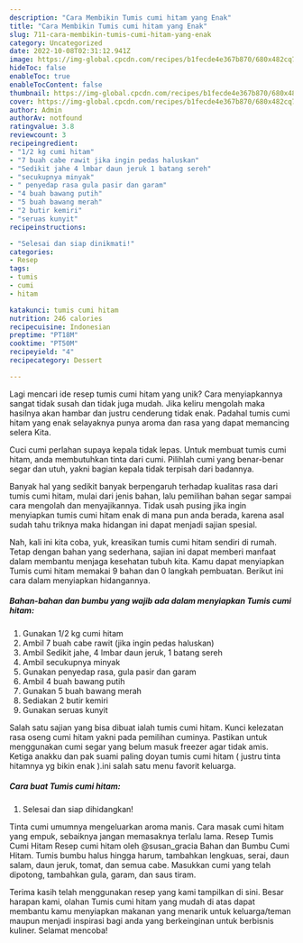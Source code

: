 ```yaml
---
description: "Cara Membikin Tumis cumi hitam yang Enak"
title: "Cara Membikin Tumis cumi hitam yang Enak"
slug: 711-cara-membikin-tumis-cumi-hitam-yang-enak
category: Uncategorized
date: 2022-10-08T02:31:12.941Z
image: https://img-global.cpcdn.com/recipes/b1fecde4e367b870/680x482cq70/tumis-cumi-hitam-foto-resep-utama.jpg
hideToc: false
enableToc: true
enableTocContent: false
thumbnail: https://img-global.cpcdn.com/recipes/b1fecde4e367b870/680x482cq70/tumis-cumi-hitam-foto-resep-utama.jpg
cover: https://img-global.cpcdn.com/recipes/b1fecde4e367b870/680x482cq70/tumis-cumi-hitam-foto-resep-utama.jpg
author: Admin
authorAv: notfound
ratingvalue: 3.8
reviewcount: 3
recipeingredient:
- "1/2 kg cumi hitam"
- "7 buah cabe rawit jika ingin pedas haluskan"
- "Sedikit jahe 4 lmbar daun jeruk 1 batang sereh"
- "secukupnya minyak"
- " penyedap rasa gula pasir dan garam"
- "4 buah bawang putih"
- "5 buah bawang merah"
- "2 butir kemiri"
- "seruas kunyit"
recipeinstructions:

- "Selesai dan siap dinikmati!"
categories:
- Resep
tags:
- tumis
- cumi
- hitam

katakunci: tumis cumi hitam 
nutrition: 246 calories
recipecuisine: Indonesian
preptime: "PT18M"
cooktime: "PT50M"
recipeyield: "4"
recipecategory: Dessert

---
```





Lagi mencari ide resep tumis cumi hitam yang unik? Cara menyiapkannya sangat tidak susah dan tidak juga mudah. Jika keliru mengolah maka hasilnya akan hambar dan justru cenderung tidak enak. Padahal tumis cumi hitam yang enak selayaknya punya aroma dan rasa yang dapat memancing selera Kita.





Cuci cumi perlahan supaya kepala tidak lepas. Untuk membuat tumis cumi hitam, anda membutuhkan tinta dari cumi. Pilihlah cumi yang benar-benar segar dan utuh, yakni bagian kepala tidak terpisah dari badannya.

Banyak hal yang sedikit banyak berpengaruh terhadap kualitas rasa dari tumis cumi hitam, mulai dari jenis bahan, lalu pemilihan bahan segar sampai cara mengolah dan menyajikannya. Tidak usah pusing jika ingin menyiapkan tumis cumi hitam enak di mana pun anda berada, karena asal sudah tahu triknya maka hidangan ini dapat menjadi sajian spesial.






Nah, kali ini kita coba, yuk, kreasikan tumis cumi hitam sendiri di rumah. Tetap dengan bahan yang sederhana, sajian ini dapat memberi manfaat dalam membantu menjaga kesehatan tubuh kita. Kamu dapat menyiapkan Tumis cumi hitam memakai 9 bahan dan 0 langkah pembuatan. Berikut ini cara dalam menyiapkan hidangannya.

<!--inarticleads1-->

##### Bahan-bahan dan bumbu yang wajib ada dalam menyiapkan Tumis cumi hitam:

1. Gunakan 1/2 kg cumi hitam
1. Ambil 7 buah cabe rawit (jika ingin pedas haluskan)
1. Ambil Sedikit jahe, 4 lmbar daun jeruk, 1 batang sereh
1. Ambil secukupnya minyak
1. Gunakan  penyedap rasa, gula pasir dan garam
1. Ambil 4 buah bawang putih
1. Gunakan 5 buah bawang merah
1. Sediakan 2 butir kemiri
1. Gunakan seruas kunyit


Salah satu sajian yang bisa dibuat ialah tumis cumi hitam. Kunci kelezatan rasa oseng cumi hitam yakni pada pemilihan cuminya. Pastikan untuk menggunakan cumi segar yang belum masuk freezer agar tidak amis. Ketiga anakku dan pak suami paling doyan tumis cumi hitam ( justru tinta hitamnya yg bikin enak ).ini salah satu menu favorit keluarga. 

<!--inarticleads2-->

##### Cara buat Tumis cumi hitam:


1. Selesai dan siap dihidangkan!

Tinta cumi umumnya mengeluarkan aroma manis. Cara masak cumi hitam yang empuk, sebaiknya jangan memasaknya terlalu lama. Resep Tumis Cumi Hitam Resep cumi hitam oleh @susan_gracia Bahan dan Bumbu Cumi Hitam. Tumis bumbu halus hingga harum, tambahkan lengkuas, serai, daun salam, daun jeruk, tomat, dan semua cabe. Masukkan cumi yang telah dipotong, tambahkan gula, garam, dan saus tiram. 

Terima kasih telah menggunakan resep yang kami tampilkan di sini. Besar harapan kami, olahan Tumis cumi hitam yang mudah di atas dapat membantu kamu menyiapkan makanan yang menarik untuk keluarga/teman maupun menjadi inspirasi bagi anda yang berkeinginan untuk berbisnis kuliner. Selamat mencoba!
